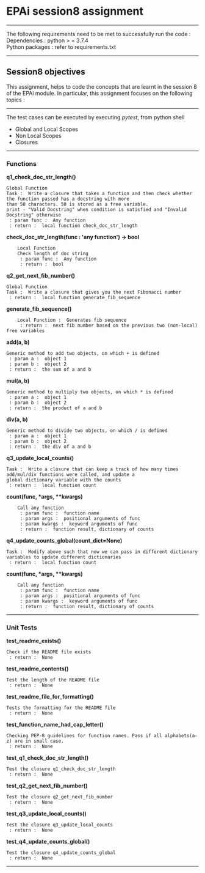 # EPAi session8 assignment
---

The following requirements need to be met to successfully run the code : 
Dependencies  :   python > = 3.7.4 \
Python packages  :   refer to requirements.txt

---
## Session8 objectives
This assignment, helps to code the concepts that are learnt in the session 8 of the EPAi module. 
In particular, this assignment focuses on the following topics  : 

---

The test cases can be executed by executing _pytest_, from python shell
 - Global and Local Scopes
 - Non Local Scopes
 - Closures
 
---

### Functions


**q1_check_doc_str_length()**

    Global Function
    Task :  Write a closure that takes a function and then check whether the function passed has a docstring with more
    than 50 characters. 50 is stored as a free variable.
    print - "Valid Docstring" when condition is satisfied and "Invalid Docstring" otherwise
     : param func :  Any function
     : return :  local function check_doc_str_length

**check_doc_str_length(func :  'any function') -> bool**

        Local Function
        Check length of doc string
         : param func :  Any function
         : return :  bool

**q2_get_next_fib_number()**

    Global Function
    Task :  Write a closure that gives you the next Fibonacci number
     : return :  local function generate_fib_sequence

**generate_fib_sequence()**

        Local Function :  Generates fib sequence
         : return :  next fib number based on the previous two (non-local) free variables

**add(a, b)**

    Generic method to add two objects, on which + is defined
     : param a :  object 1
     : param b :  object 2
     : return :  the sum of a and b

**mul(a, b)**

    Generic method to multiply two objects, on which * is defined
     : param a :  object 1
     : param b :  object 2
     : return :  the product of a and b

**div(a, b)**

    Generic method to divide two objects, on which / is defined
     : param a :  object 1
     : param b :  object 2
     : return :  the div of a and b

**q3_update_local_counts()**

    Task :  Write a closure that can keep a track of how many times add/mul/div functions were called, and update a
    global dictionary variable with the counts
     : return :  local function count

**count(func, \*args, \*\*kwargs)**

        Call any function
         : param func :  function name
         : param args :  positional arguments of func
         : param kwargs :  keyword arguments of func
         : return :  function result, dictionary of counts

**q4_update_counts_global(count_dict=None)**

    Task :  Modify above such that now we can pass in different dictionary variables to update different dictionaries
     : return :  local function count

**count(func, \*args, \*\*kwargs)**

        Call any function
         : param func :  function name
         : param args :  positional arguments of func
         : param kwargs :  keyword arguments of func
         : return :  function result, dictionary of counts


---

### Unit Tests

**test_readme_exists()**

    Check if the README file exists
     : return :  None

**test_readme_contents()**

    Test the length of the README file
     : return :  None

**test_readme_file_for_formatting()**

    Tests the formatting for the README file
     : return :  None

**test_function_name_had_cap_letter()**

    Checking PEP-8 guidelines for function names. Pass if all alphabets(a-z) are in small case.
     : return :  None

**test_q1_check_doc_str_length()**

    Test the closure q1_check_doc_str_length
     : return :  None

**test_q2_get_next_fib_number()**

    Test the closure q2_get_next_fib_number
     : return :  None

**test_q3_update_local_counts()**

    Test the closure q3_update_local_counts
     : return :  None

**test_q4_update_counts_global()**

    Test the closure q4_update_counts_global
     : return :  None

---

#### 